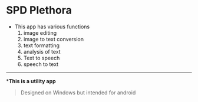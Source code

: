 # SPD Plethora 

- This app has various functions
  1. image editing
  1. image to text conversion
  1. text formatting
  1. analysis of text
  1. Text to speech 
  1. speech to text

___
***This is a utility app**
> Designed on Windows but intended for android
